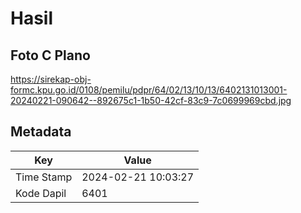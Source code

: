 # Hasil

## Foto C Plano

https://sirekap-obj-formc.kpu.go.id/0108/pemilu/pdpr/64/02/13/10/13/6402131013001-20240221-090642--892675c1-1b50-42cf-83c9-7c0699969cbd.jpg


## Metadata

| Key        | Value               |
| ---------- | ------------------- |
| Time Stamp | 2024-02-21 10:03:27 |
| Kode Dapil | 6401                |



